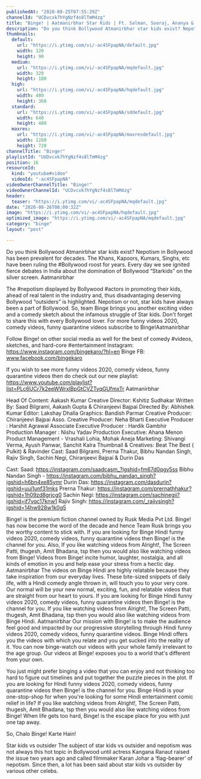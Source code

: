 ```yaml
---
publishedAt: "2020-08-25T07:55:29Z"
channelId: "UCDvcxk7hYgNzf4s8lTmM4zg"
title: "Binge! | Aatmanirbhar Star Kids | Ft. Salman, Sooraj, Ananya & Arjun"
description: "Do you think Bollywood Atmanirbhar star kids exist? Nepotism in Bollywood has been prevalent for decades. The Khans, Kapoors, Kumars, Singhs, etc have been ruling the #Bollywood roost for years. Every day we see ignited fierce debates in India about the domination of Bollywood “Starkids” on the silver screen. Aatmanirbhar\n\nThe #nepotism displayed by Bollywood #actors in promoting their kids, ahead of real talent in the industry and, thus disadvantaging deserving Bollywood “outsiders” is highlighted. Nepotism or not, star kids have always been a part of Bollywood. So, team Binge brings you another exciting video and a comedy sketch about the infamous struggle of Star kids. Don't forget to share this with every Bollywood lover. For more funny videos 2020, comedy videos, funny quarantine videos subscribe to Binge!Aatmanirbhar\n\nFollow Binge! on other social media as well for the best of comedy #videos, sketches, and hard-core #entertainment\nInstagram: https://www.instagram.com/bingekaro/?hl=en\nBinge FB: www.facebook.com/bingekaro\n\nIf you wish to see more funny videos 2020, comedy videos, funny quarantine videos then do check out our new playlist: https://www.youtube.com/playlist?list=PLc6UCr7k2eeWWrxlBpGtCVZTyqGUfmxTr Aatmanirbhar\n\nHead Of Content: Aakash Kumar\nCreative Director: Kshitiz Sudhakar\nWritten By: Saad Bilgrami, Aakash Gupta & Chiranjeevi Bajpai\nDirected By: Abhishek Kumar\nEditor: Lakshay Dhalla\nGraphics: Bandish Parmar\nCreative Producer: Chiranjeevi Bajpai\nAsso. Creative Producer: Neha Bharti\nExecutive Producer : Harshit Agrawal\nAssociate Executive Producer : Hardik Gambhir\nProduction Manager : Nishu Yadav\nProduction Executive: Ahana Menon\nProduct Management - Vrashali Lohia, Mohak Aneja\nMarketing: Shivangi Verma, Ayush Panwar, Sanchit Kalra\nThumbnail & Creatives: Beat The Best ( Pulkit) & Ravinder\nCast: Saad Bilgrami, Prerna Thakur, Bibhu Nandan Singh, Rajiv Singh, Sachin Negi, Chiranjeevi Bajpai & Durin Das\n\nCast:\nSaad: https://instagram.com/saadcasm_?igshid=fm67d0qgy5ss\nBibhu Nandan Singh - https://instagram.com/bibhu_nandan_singh?igshid=h6bn4xe85ymr\nDurin Das: https://instagram.com/dasdurin?igshid=uuj1unf31mks\nPrerna Thakur: https://instagram.com/prernathhakur?igshid=1h09zd8grjcg0\nSachin Negi: https://instagram.com/sachinegii?igshid=if7vqc17knw1\nRajiv Singh:  https://instagram.com/_rajivsingh?igshid=14hw928w1k0g5\n\nBinge! is the premium fiction channel owned by Rusk Media Pvt Ltd. Binge! has now become the word of the decade and hence Team Rusk brings you the worthy content to stick with. If you are looking for Binge Hindi funny videos 2020, comedy videos, funny quarantine videos then Binge! is the channel for you. Also, If you like watching videos from Alright!, The Screen Patti, thugesh, Amit Bhadana, tsp then you would also like watching videos from Binge! Videos from Binge! incite humor, laughter, nostalgia, and all kinds of emotion in you and help ease your stress from a hectic day.\nAatmanirbhar\nThe videos on Binge Hindi are highly relatable because they take inspiration from our everyday lives. These bite-sized snippets of daily life, with a Hindi comedy angle thrown in, will touch you to your very core. Our normal will be your new normal, exciting, fun, and relatable videos that are straight from our heart to yours. If you are looking for Binge Hindi funny videos 2020, comedy videos, funny quarantine videos then Binge! is the channel for you. If you like watching videos from Alright!, The Screen Patti, thugesh, Amit Bhadana, tsp then you would also like watching videos from Binge Hindi.\nAatmanirbhar\nOur mission with Binge! is to make the audience feel good and impacted by our progressive storytelling through Hindi funny videos 2020, comedy videos, funny quarantine videos. Binge Hindi offers you the videos with which you relate and you get sucked into the reality of it. You can now binge-watch our videos with your whole family irrelevant to the age group. Our videos at Binge! exposes you to a world that's different from your own.\n\nYou just might prefer binging a video that you can enjoy and not thinking too hard to figure out timelines and put together the puzzle pieces in the plot. If you are looking for Hindi funny videos 2020, comedy videos, funny quarantine videos then Binge! is the channel for you. Binge Hindi is your one-stop-shop for when you're looking for some Hindi entertainment comic relief in life? If you like watching videos from Alright!, The Screen Patti, thugesh, Amit Bhadana, tsp then you would also like watching videos from Binge! When life gets too hard, Binge! is the escape place for you with just one tap away.\n\nSo, Chalo Binge! Karte Hain!\n\nStar kids vs outsider\nThe subject of star kids vs outsider and nepotism was not always this hot topic in Bollywood until actress Kangana Ranaut raised the issue two years ago and called filmmaker Karan Johar a ‘flag-bearer’ of nepotism. Since then, a lot has been said about star kids vs outsider by various other celebs."
thumbnails:
  default:
    url: "https://i.ytimg.com/vi/-ac4SFpapNA/default.jpg"
    width: 120
    height: 90
  medium:
    url: "https://i.ytimg.com/vi/-ac4SFpapNA/mqdefault.jpg"
    width: 320
    height: 180
  high:
    url: "https://i.ytimg.com/vi/-ac4SFpapNA/hqdefault.jpg"
    width: 480
    height: 360
  standard:
    url: "https://i.ytimg.com/vi/-ac4SFpapNA/sddefault.jpg"
    width: 640
    height: 480
  maxres:
    url: "https://i.ytimg.com/vi/-ac4SFpapNA/maxresdefault.jpg"
    width: 1280
    height: 720
channelTitle: "Binge!"
playlistId: "UUDvcxk7hYgNzf4s8lTmM4zg"
position: 16
resourceId:
  kind: "youtube#video"
  videoId: "-ac4SFpapNA"
videoOwnerChannelTitle: "Binge!"
videoOwnerChannelId: "UCDvcxk7hYgNzf4s8lTmM4zg"
header:
  teaser: "https://i.ytimg.com/vi/-ac4SFpapNA/mqdefault.jpg"
date: "2020-08-26T08:00:32Z"
image: "https://i.ytimg.com/vi/-ac4SFpapNA/hqdefault.jpg"
optimized_image: "https://i.ytimg.com/vi/-ac4SFpapNA/mqdefault.jpg"
category: "binge"
layout: "post"

---
```

Do you think Bollywood Atmanirbhar star kids exist? Nepotism in Bollywood has been prevalent for decades. The Khans, Kapoors, Kumars, Singhs, etc have been ruling the #Bollywood roost for years. Every day we see ignited fierce debates in India about the domination of Bollywood “Starkids” on the silver screen. Aatmanirbhar

The #nepotism displayed by Bollywood #actors in promoting their kids, ahead of real talent in the industry and, thus disadvantaging deserving Bollywood “outsiders” is highlighted. Nepotism or not, star kids have always been a part of Bollywood. So, team Binge brings you another exciting video and a comedy sketch about the infamous struggle of Star kids. Don't forget to share this with every Bollywood lover. For more funny videos 2020, comedy videos, funny quarantine videos subscribe to Binge!Aatmanirbhar

Follow Binge! on other social media as well for the best of comedy #videos, sketches, and hard-core #entertainment
Instagram: https://www.instagram.com/bingekaro/?hl=en
Binge FB: www.facebook.com/bingekaro

If you wish to see more funny videos 2020, comedy videos, funny quarantine videos then do check out our new playlist: https://www.youtube.com/playlist?list=PLc6UCr7k2eeWWrxlBpGtCVZTyqGUfmxTr Aatmanirbhar

Head Of Content: Aakash Kumar
Creative Director: Kshitiz Sudhakar
Written By: Saad Bilgrami, Aakash Gupta & Chiranjeevi Bajpai
Directed By: Abhishek Kumar
Editor: Lakshay Dhalla
Graphics: Bandish Parmar
Creative Producer: Chiranjeevi Bajpai
Asso. Creative Producer: Neha Bharti
Executive Producer : Harshit Agrawal
Associate Executive Producer : Hardik Gambhir
Production Manager : Nishu Yadav
Production Executive: Ahana Menon
Product Management - Vrashali Lohia, Mohak Aneja
Marketing: Shivangi Verma, Ayush Panwar, Sanchit Kalra
Thumbnail & Creatives: Beat The Best ( Pulkit) & Ravinder
Cast: Saad Bilgrami, Prerna Thakur, Bibhu Nandan Singh, Rajiv Singh, Sachin Negi, Chiranjeevi Bajpai & Durin Das

Cast:
Saad: https://instagram.com/saadcasm_?igshid=fm67d0qgy5ss
Bibhu Nandan Singh - https://instagram.com/bibhu_nandan_singh?igshid=h6bn4xe85ymr
Durin Das: https://instagram.com/dasdurin?igshid=uuj1unf31mks
Prerna Thakur: https://instagram.com/prernathhakur?igshid=1h09zd8grjcg0
Sachin Negi: https://instagram.com/sachinegii?igshid=if7vqc17knw1
Rajiv Singh:  https://instagram.com/_rajivsingh?igshid=14hw928w1k0g5

Binge! is the premium fiction channel owned by Rusk Media Pvt Ltd. Binge! has now become the word of the decade and hence Team Rusk brings you the worthy content to stick with. If you are looking for Binge Hindi funny videos 2020, comedy videos, funny quarantine videos then Binge! is the channel for you. Also, If you like watching videos from Alright!, The Screen Patti, thugesh, Amit Bhadana, tsp then you would also like watching videos from Binge! Videos from Binge! incite humor, laughter, nostalgia, and all kinds of emotion in you and help ease your stress from a hectic day.
Aatmanirbhar
The videos on Binge Hindi are highly relatable because they take inspiration from our everyday lives. These bite-sized snippets of daily life, with a Hindi comedy angle thrown in, will touch you to your very core. Our normal will be your new normal, exciting, fun, and relatable videos that are straight from our heart to yours. If you are looking for Binge Hindi funny videos 2020, comedy videos, funny quarantine videos then Binge! is the channel for you. If you like watching videos from Alright!, The Screen Patti, thugesh, Amit Bhadana, tsp then you would also like watching videos from Binge Hindi.
Aatmanirbhar
Our mission with Binge! is to make the audience feel good and impacted by our progressive storytelling through Hindi funny videos 2020, comedy videos, funny quarantine videos. Binge Hindi offers you the videos with which you relate and you get sucked into the reality of it. You can now binge-watch our videos with your whole family irrelevant to the age group. Our videos at Binge! exposes you to a world that's different from your own.

You just might prefer binging a video that you can enjoy and not thinking too hard to figure out timelines and put together the puzzle pieces in the plot. If you are looking for Hindi funny videos 2020, comedy videos, funny quarantine videos then Binge! is the channel for you. Binge Hindi is your one-stop-shop for when you're looking for some Hindi entertainment comic relief in life? If you like watching videos from Alright!, The Screen Patti, thugesh, Amit Bhadana, tsp then you would also like watching videos from Binge! When life gets too hard, Binge! is the escape place for you with just one tap away.

So, Chalo Binge! Karte Hain!

Star kids vs outsider
The subject of star kids vs outsider and nepotism was not always this hot topic in Bollywood until actress Kangana Ranaut raised the issue two years ago and called filmmaker Karan Johar a ‘flag-bearer’ of nepotism. Since then, a lot has been said about star kids vs outsider by various other celebs.